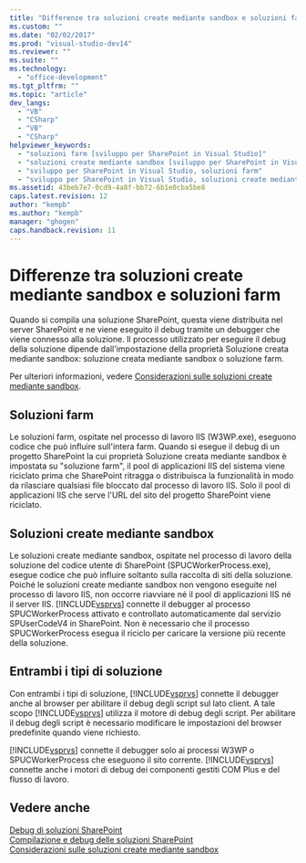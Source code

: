 ```yaml
---
title: "Differenze tra soluzioni create mediante sandbox e soluzioni farm"
ms.custom: ""
ms.date: "02/02/2017"
ms.prod: "visual-studio-dev14"
ms.reviewer: ""
ms.suite: ""
ms.technology: 
  - "office-development"
ms.tgt_pltfrm: ""
ms.topic: "article"
dev_langs: 
  - "VB"
  - "CSharp"
  - "VB"
  - "CSharp"
helpviewer_keywords: 
  - "soluzioni farm [sviluppo per SharePoint in Visual Studio]"
  - "soluzioni create mediante sandbox [sviluppo per SharePoint in Visual Studio]"
  - "sviluppo per SharePoint in Visual Studio, soluzioni farm"
  - "sviluppo per SharePoint in Visual Studio, soluzioni create mediante sandbox"
ms.assetid: 43beb7e7-0cd9-4a8f-bb72-6b1e0cba5be8
caps.latest.revision: 12
author: "kempb"
ms.author: "kempb"
manager: "ghogen"
caps.handback.revision: 11
---
```

# Differenze tra soluzioni create mediante sandbox e soluzioni farm
  Quando si compila una soluzione SharePoint, questa viene distribuita nel server SharePoint e ne viene eseguito il debug tramite un debugger che viene connesso alla soluzione.  Il processo utilizzato per eseguire il debug della soluzione dipende dall'impostazione della proprietà Soluzione creata mediante sandbox: soluzione creata mediante sandbox o soluzione farm.  
  
 Per ulteriori informazioni, vedere [Considerazioni sulle soluzioni create mediante sandbox](../sharepoint/sandboxed-solution-considerations.md).  
  
## Soluzioni farm  
 Le soluzioni farm, ospitate nel processo di lavoro IIS \(W3WP.exe\), eseguono codice che può influire sull'intera farm.  Quando si esegue il debug di un progetto SharePoint la cui proprietà Soluzione creata mediante sandbox è impostata su "soluzione farm", il pool di applicazioni IIS del sistema viene riciclato prima che SharePoint ritragga o distribuisca la funzionalità in modo da rilasciare qualsiasi file bloccato dal processo di lavoro IIS.  Solo il pool di applicazioni IIS che serve l'URL del sito del progetto SharePoint viene riciclato.  
  
## Soluzioni create mediante sandbox  
 Le soluzioni create mediante sandbox, ospitate nel processo di lavoro della soluzione del codice utente di SharePoint \(SPUCWorkerProcess.exe\), esegue codice che può influire soltanto sulla raccolta di siti della soluzione.  Poiché le soluzioni create mediante sandbox non vengono eseguite nel processo di lavoro IIS, non occorre riavviare né il pool di applicazioni IIS né il server IIS.  [!INCLUDE[vsprvs](../sharepoint/includes/vsprvs-md.md)] connette il debugger al processo SPUCWorkerProcess attivato e controllato automaticamente dal servizio SPUserCodeV4 in SharePoint.  Non è necessario che il processo SPUCWorkerProcess esegua il riciclo per caricare la versione più recente della soluzione.  
  
## Entrambi i tipi di soluzione  
 Con entrambi i tipi di soluzione, [!INCLUDE[vsprvs](../sharepoint/includes/vsprvs-md.md)] connette il debugger anche al browser per abilitare il debug degli script sul lato client.  A tale scopo [!INCLUDE[vsprvs](../sharepoint/includes/vsprvs-md.md)] utilizza il motore di debug degli script.  Per abilitare il debug degli script è necessario modificare le impostazioni del browser predefinite quando viene richiesto.  
  
 [!INCLUDE[vsprvs](../sharepoint/includes/vsprvs-md.md)] connette il debugger solo ai processi W3WP o SPUCWorkerProcess che eseguono il sito corrente.  [!INCLUDE[vsprvs](../sharepoint/includes/vsprvs-md.md)] connette anche i motori di debug dei componenti gestiti COM Plus e del flusso di lavoro.  
  
## Vedere anche  
 [Debug di soluzioni SharePoint](../sharepoint/debugging-sharepoint-solutions.md)   
 [Compilazione e debug delle soluzioni SharePoint](../sharepoint/building-and-debugging-sharepoint-solutions.md)   
 [Considerazioni sulle soluzioni create mediante sandbox](../sharepoint/sandboxed-solution-considerations.md)  
  
  